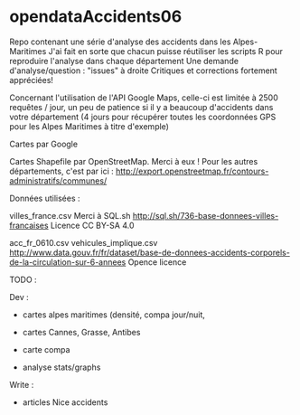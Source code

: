 opendataAccidents06
===================

Repo contenant une série d'analyse des accidents dans les Alpes-Maritimes 
J'ai fait en sorte que chacun puisse réutiliser les scripts R pour reproduire l'analyse dans chaque département
Une demande d'analyse/question : "issues" à droite
Critiques et corrections fortement appréciées!

Concernant l'utilisation de l'API Google Maps, celle-ci est limitée à 2500 requêtes / jour, un peu de patience si il y a beaucoup d'accidents dans votre département (4 jours pour récupérer toutes les coordonnées GPS pour les Alpes Maritimes à titre d'exemple)

Cartes par Google

Cartes Shapefile par OpenStreetMap. Merci à eux !
Pour les autres départements, c'est par ici :
http://export.openstreetmap.fr/contours-administratifs/communes/

Données utilisées :

villes_france.csv
Merci à SQL.sh 
http://sql.sh/736-base-donnees-villes-francaises
Licence CC BY-SA 4.0

acc_fr_0610.csv
vehicules_implique.csv
http://www.data.gouv.fr/fr/dataset/base-de-donnees-accidents-corporels-de-la-circulation-sur-6-annees
Opence licence 


TODO : 

Dev :
- cartes alpes maritimes (densité, compa jour/nuit, 
- cartes Cannes, Grasse, Antibes 
- carte compa

- analyse stats/graphs

Write :
- articles Nice accidents 
